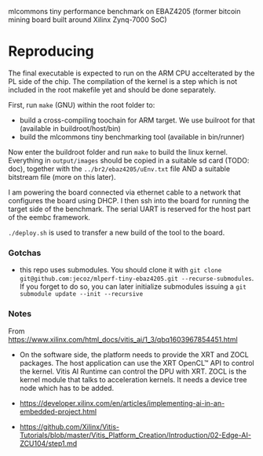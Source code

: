 mlcommons tiny performance benchmark on EBAZ4205 (former bitcoin mining board
built around Xilinx Zynq-7000 SoC)

# Reproducing
The final executable is expected to run on the ARM CPU accelterated by the PL
side of the chip.  The compilation of the kernel is a step which is not
included in the root makefile yet and should be done separately.

First, run `make` (GNU) within the root folder to:
- build a cross-compiling toochain for ARM target. We use builroot for that
  (available in buildroot/host/bin)
- build the mlcommons tiny benchmarking tool (available in bin/runner)

Now enter the buildroot folder and run `make` to build the linux kernel.
Everything in `output/images` should be copied in a suitable sd card (TODO:
doc), together with the `../br2/ebaz4205/uEnv.txt` file AND a suitable
bitstream file (more on this later).

I am powering the board connected via ethernet cable to a network that
configures the board using DHCP. I then ssh into the board for running the
target side of the benchmark. The serial UART is reserved for the host part of
the eembc framework.

`./deploy.sh` is used to transfer a new build of the tool to the board.

### Gotchas
- this repo uses submodules. You should clone it with `git clone
  git@github.com:jecoz/mlperf-tiny-ebaz4205.git --recurse-submodules`. If you
forget to do so, you can later initialize submodules issuing a `git submodule
update --init --recursive`

### Notes
From https://www.xilinx.com/html_docs/vitis_ai/1_3/qbq1603967854451.html

- On the software side, the platform needs to provide the XRT and ZOCL
  packages.  The host application can use the XRT OpenCL™ API to control the
kernel. Vitis AI Runtime can control the DPU with XRT. ZOCL is the kernel
module that talks to acceleration kernels. It needs a device tree node which
has to be added.

- https://developer.xilinx.com/en/articles/implementing-ai-in-an-embedded-project.html
- https://github.com/Xilinx/Vitis-Tutorials/blob/master/Vitis_Platform_Creation/Introduction/02-Edge-AI-ZCU104/step1.md
